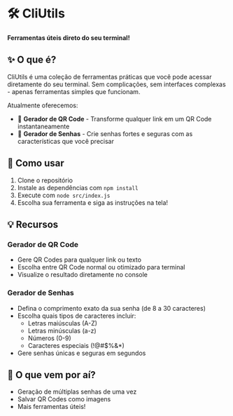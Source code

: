 # 🛠️ CliUtils

**Ferramentas úteis direto do seu terminal!**

## ✨ O que é?

CliUtils é uma coleção de ferramentas práticas que você pode acessar diretamente do seu terminal. Sem complicações, sem interfaces complexas - apenas ferramentas simples que funcionam.

Atualmente oferecemos:

- 📱 **Gerador de QR Code** - Transforme qualquer link em um QR Code instantaneamente
- 🔐 **Gerador de Senhas** - Crie senhas fortes e seguras com as características que você precisar

## 🚀 Como usar

1. Clone o repositório
2. Instale as dependências com `npm install`
3. Execute com `node src/index.js`
4. Escolha sua ferramenta e siga as instruções na tela!

## 💡 Recursos

### Gerador de QR Code
- Gere QR Codes para qualquer link ou texto
- Escolha entre QR Code normal ou otimizado para terminal
- Visualize o resultado diretamente no console

### Gerador de Senhas
- Defina o comprimento exato da sua senha (de 8 a 30 caracteres)
- Escolha quais tipos de caracteres incluir:
  - Letras maiúsculas (A-Z)
  - Letras minúsculas (a-z)
  - Números (0-9)
  - Caracteres especiais (!@#$%&*)
- Gere senhas únicas e seguras em segundos

## 🔮 O que vem por aí?

- Geração de múltiplas senhas de uma vez
- Salvar QR Codes como imagens
- Mais ferramentas úteis!
